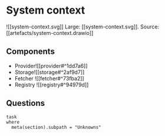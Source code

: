---
---
# System context


![[system-context.svg]]
Large: [[system-context.svg]]. Source: [[artefacts/system-context.drawio]]

## Components

- Provider![[provider#^1dd7a6]]
- Storage![[storage#^2af9d7]]
- Fetcher ![[fetcher#^73fba2]]
- Registry ![[registry#^94979d]]



## Questions

```dataview
task
where
  meta(section).subpath = "Unknowns"
```